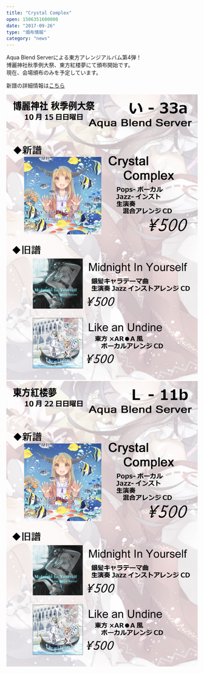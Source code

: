 ```yaml
---
title: "Crystal Complex"
open: 1506351600000
date: "2017-09-26"
type: "頒布情報"
category: "news"
---
```

Aqua Blend Serverによる東方アレンジアルバム第4弾！  
博麗神社秋季例大祭、東方紅楼夢にて頒布開始です。  
現在、会場頒布のみを予定しています。  
  
新譜の詳細情報は<a href="/tokusetsu/CC" target="_blank">こちら</a>  
  
![05_CC](../images/etc/05_CC/cc_oshinagaki_1015.jpg)  
![05_CC](../images/etc/05_CC/cc_oshinagaki_1022.jpg)  